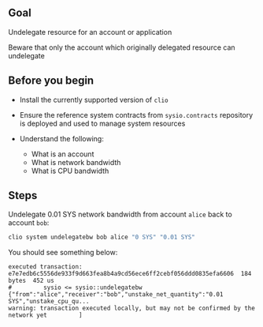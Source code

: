 ## Goal

Undelegate resource for an account or application

Beware that only the account which originally delegated resource can undelegate

## Before you begin

* Install the currently supported version of `clio`

* Ensure the reference system contracts from `sysio.contracts` repository is deployed and used to manage system resources

* Understand the following:
  * What is an account
  * What is network bandwidth
  * What is CPU bandwidth

## Steps

Undelegate 0.01 SYS network bandwidth from account `alice` back to account `bob`:

```sh
clio system undelegatebw bob alice "0 SYS" "0.01 SYS"
```

You should see something below:

```console
executed transaction: e7e7edb6c5556de933f9d663fea8b4a9cd56ece6ff2cebf056ddd0835efa6606  184 bytes  452 us
#         sysio <= sysio::undelegatebw          {"from":"alice","receiver":"bob","unstake_net_quantity":"0.01 SYS","unstake_cpu_qu...
warning: transaction executed locally, but may not be confirmed by the network yet         ]
```
